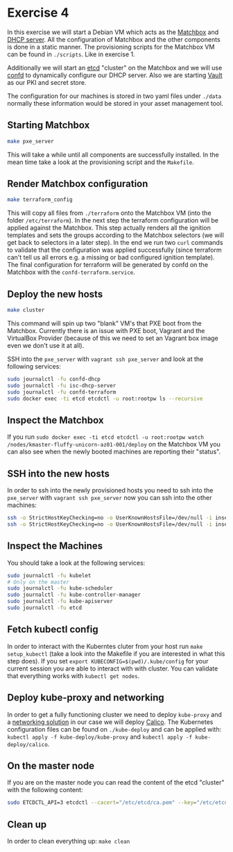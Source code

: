 # Exercise 4

In this exercise we will start a Debian VM which acts as the [Matchbox](https://coreos.com/matchbox/docs/latest) and [DHCP server](https://www.isc.org/downloads/dhcp). All the configuration of Matchbox and the other components is done in a static manner. The provisioning scripts for the Matchbox VM can be found in `./scripts`. Like in exercise 1.

Additionally we will start an [etcd](https://coreos.com/etcd/) "cluster" on the Matchbox and we will use [confd](https://github.com/kelseyhightower/confd) to dynamically configure our DHCP server. Also we are starting [Vault](https://www.vaultproject.io) as our PKI and secret store.

The configuration for our machines is stored in two yaml files under `./data` normally these information would be stored in your asset management tool.

## Starting Matchbox

```bash
make pxe_server
```

This will take a while until all components are successfully installed. In the mean time take a look at the provisioning script and the `Makefile`.

## Render Matchbox configuration

```bash
make terraform_config
```

This will copy all files from `./terraform` onto the Matchbox VM (into the folder `/etc/terraform`). In the next step the terraform configuration will be applied against the Matchbox. This step actually renders all the ignition templates and sets the groups according to the Matchbox selectors (we will get back to selectors in a later step). In the end we run two `curl` commands to validate that the configuration was applied successfully (since terraform can't tell us all errors e.g. a missing or bad configured ignition template). The final configuration for terraform will be generated by confd on the Matchbox with the `confd-terraform.service`.

## Deploy the new hosts

```bash
make cluster
```

This command will spin up two "blank" VM's that PXE boot from the Matchbox. Currently there is an issue with PXE boot, Vagrant and the VirtualBox Provider (because of this we need to set an Vagrant box image even we don't use it at all).

SSH into the `pxe_server` with `vagrant ssh pxe_server` and look at the following services:

```bash
sudo journalctl -fu confd-dhcp
sudo journalctl -fu isc-dhcp-server
sudo journalctl -fu confd-terraform
sudo docker exec -ti etcd etcdctl -u root:rootpw ls --recursive
```

## Inspect the Matchbox

If you run `sudo docker exec -ti etcd etcdctl -u root:rootpw watch /nodes/kmaster-fluffy-unicorn-az01-001/deploy` on the Matchbox VM you can also see when the newly booted machines are reporting their "status".

## SSH into the new hosts

In order to ssh into the newly provisioned hosts you need to ssh into the `pxe_server` with `vagrant ssh pxe_server` now you can ssh into the other machines:

```bash
ssh -o StrictHostKeyChecking=no -o UserKnownHostsFile=/dev/null -i insecure_private_key core@192.168.1.2
ssh -o StrictHostKeyChecking=no -o UserKnownHostsFile=/dev/null -i insecure_private_key core@192.168.1.100
```

## Inspect the Machines

You should take a look at the following services:

```bash
sudo journalctl -fu kubelet
# Only on the master
sudo journalctl -fu kube-scheduler
sudo journalctl -fu kube-controller-manager
sudo journalctl -fu kube-apiserver
sudo journalctl -fu etcd
```

## Fetch kubectl config

In order to interact with the Kuberntes cluter from your host run `make setup_kubectl` (take a look into the Makefile if you are interested in what this step does). If you set `export KUBECONFIG=$(pwd)/.kube/config` for your current session you are able to interact with with cluster. You can validate that everything works with `kubectl get nodes`.

## Deploy kube-proxy and networking

In order to get a fully functioning cluster we need to deploy `kube-proxy` and a [networking solution](https://kubernetes.io/docs/concepts/cluster-administration/networking/#how-to-implement-the-kubernetes-networking-model) in our case we will deploy [Calico](https://docs.projectcalico.org/v3.1/introduction). The Kubernetes configuration files can be found on `./kube-deploy` and can be applied with: `kubectl apply -f kube-deploy/kube-proxy` and `kubectl apply -f kube-deploy/calico`.

## On the master node

If you are on the master node you can read the content of the etcd "cluster" with the following content:

```bash
sudo ETCDCTL_API=3 etcdctl --cacert="/etc/etcd/ca.pem" --key="/etc/etcd/key.pem" --cert="/etc/etcd/crt.pem" get --prefix=true /registry
```

## Clean up

In order to clean everything up: `make clean`
